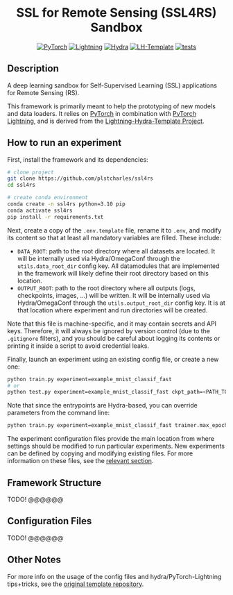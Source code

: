 <div align="center">

# SSL for Remote Sensing (SSL4RS) Sandbox

[![PyTorch](https://img.shields.io/badge/PyTorch-ee4c2c?logo=pytorch&logoColor=white)](https://pytorch.org/get-started/locally/)
[![Lightning](https://img.shields.io/badge/-Lightning-792ee5?logo=pytorchlightning&logoColor=white)](https://pytorchlightning.ai/%22)
[![Hydra](https://img.shields.io/badge/Config-Hydra-89b8cd)](https://hydra.cc/)
[![LH-Template](https://img.shields.io/badge/-LH--Template-017F2F?style=flat&logo=github&labelColor=gray)](https://github.com/ashleve/lightning-hydra-template)
[![tests](https://github.com/plstcharles/ssl4rs/actions/workflows/test.yml/badge.svg)](https://github.com/plstcharles/ssl4rs/actions/workflows/test.yml)

</div>

## Description

A deep learning sandbox for Self-Supervised Learning (SSL) applications for Remote Sensing (RS).

This framework is primarily meant to help the prototyping of new models and data loaders. It relies
on [PyTorch](https://pytorch.org/get-started/locally/) in combination with
[PyTorch Lightning](https://pytorchlightning.ai/), and is derived from the [Lightning-Hydra-Template
Project](https://github.com/ashleve/lightning-hydra-template).

## How to run an experiment

First, install the framework and its dependencies:

```bash
# clone project
git clone https://github.com/plstcharles/ssl4rs
cd ssl4rs

# create conda environment
conda create -n ssl4rs python=3.10 pip
conda activate ssl4rs
pip install -r requirements.txt
```

Next, create a copy of the `.env.template` file, rename it to `.env`, and modify its content so
that at least all mandatory variables are filled. These include:

- `DATA_ROOT`: path to the root directory where all datasets are located. It will be internally
  used via Hydra/OmegaConf through the `utils.data_root_dir` config key. All datamodules that are
  implemented in the framework will likely define their root directory based on this location.
- `OUTPUT_ROOT`: path to the root directory where all outputs (logs, checkpoints, images, ...) will
  be written. It will be internally used via Hydra/OmegaConf through the `utils.output_root_dir`
  config key. It is at that location where experiment and run directories will be created.

Note that this file is machine-specific, and it may contain secrets and API keys. Therefore, it will
always be ignored by version control (due to the `.gitignore` filters), and you should be careful
about logging its contents or printing it inside a script to avoid credential leaks.

Finally, launch an experiment using an existing config file, or create a new one:

```bash
python train.py experiment=example_mnist_classif_fast
# or
python test.py experiment=example_mnist_classif_fast ckpt_path=<PATH_TO_AN_EXISTING_CHECKPOINT>
```

Note that since the entrypoints are Hydra-based, you can override parameters from the command line:

```bash
python train.py experiment=example_mnist_classif_fast trainer.max_epochs=3
```

The experiment configuration files provide the main location from where settings should be modified
to run particular experiments. New experiments can be defined by copying and modifying existing
files. For more information on these files, see the [relevant section](#configuration-files).

## Framework Structure

TODO! @@@@@@

## Configuration Files

TODO! @@@@@@

## Other Notes

For more info on the usage of the config files and hydra/PyTorch-Lightning tips+tricks, see the
[original template repository](https://github.com/ashleve/lightning-hydra-template).
